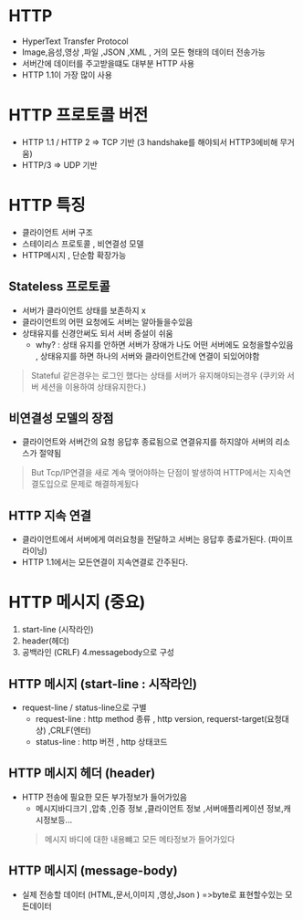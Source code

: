 # HTTP

- HyperText Transfer Protocol
- Image,음성,영상 ,파일 ,JSON ,XML , 거의 모든 형태의 데이터 전송가능
- 서버간에 데이터를 주고받을떄도 대부분 HTTP 사용
- HTTP 1.1이 가장 많이 사용

# HTTP 프로토콜 버전

- HTTP 1.1 / HTTP 2 => TCP 기반 (3 handshake를 해야되서 HTTP3에비해 무거움)
- HTTP/3 => UDP 기반

# HTTP 특징

- 클라이언트 서버 구조
- 스테이리스 프로토콜 , 비연결성 모델
- HTTP메시지 , 단순함 확장가능

## Stateless 프로토콜

- 서버가 클라이언트 상태를 보존하지 x
- 클라이언트의 어떤 요청에도 서버는 알아들을수있음
- 상태유지를 신경안써도 되서 서버 증설이 쉬움
  - why? : 상태 유지를 안하면 서버가 장애가 나도 어떤 서버에도 요청을할수있음 , 상태유지를 하면 하나의 서버와 클라이언트간에 연결이 되있어야함

> Stateful 같은경우는 로그인 했다는 상태를 서버가 유지해야되는경우 (쿠키와 서버 세션을 이용하여 상태유지한다.)

## 비연결성 모델의 장점

- 클라이언트와 서버간의 요청 응답후 종료됨으로 연결유지를 하지않아 서버의 리소스가 절약됨

> But Tcp/IP연결을 새로 계속 맺어야하는 단점이 발생하여 HTTP에서는 지속연결도입으로 문제로 해결하게됬다

## HTTP 지속 연결

- 클라이언트에서 서버에게 여러요청을 전달하고 서버는 응답후 종료가된다. (파이프라이닝)
- HTTP 1.1에서는 모든연결이 지속연결로 간주된다.

# HTTP 메시지 (중요)

1. start-line (시작라인)
2. header(헤더)
3. 공백라인 (CRLF)
4.messagebody으로 구성

## HTTP 메시지 (start-line : 시작라인)

- request-line / status-line으로 구별
  - request-line : http method 종류 , http version, requerst-target(요청대상) ,CRLF(엔터)
  - status-line : http 버전 , http 상태코드

## HTTP 메시지 헤더 (header)

- HTTP 전송에 필요한 모든 부가정보가 들어가있음
  - 메시지바디크기 ,압축 ,인증 정보 ,클라이언트 정보 ,서버애플리케이션 정보,캐시정보등...
  > 메시지 바디에 대한 내용뺴고 모든 메타정보가 들어가있다

## HTTP 메시지 (message-body)

- 실제 전송할 데이터 (HTML,문서,이미지 ,영상,Json  ) =>byte로 표현할수있는 모든데이터
